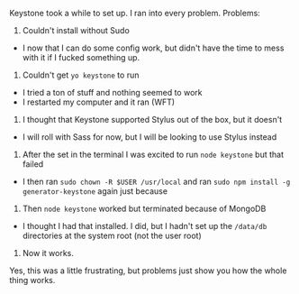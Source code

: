 ---
---
Keystone took a while to set up. I ran into every problem.
Problems:

1. Couldn't install without Sudo
- I now that I can do some config work, but didn't have the time to mess with it if I fucked something up.
1. Couldn't get `yo keystone` to run
- I tried a ton of stuff and nothing seemed to work
- I restarted my computer and it ran (WFT)
1. I thought that Keystone supported Stylus out of the box, but it doesn't
- I will roll with Sass for now, but I will be looking to use Stylus instead
1. After the set in the terminal I was excited to run `node keystone` but that failed
- I then ran `sudo chown -R $USER /usr/local` and ran `sudo npm install -g generator-keystone` again just because
1. Then `node keystone` worked but terminated because of MongoDB
- I thought I had that installed. I did, but I hadn't set up the `/data/db` directories at the system root (not the user root)
1. Now it works.

Yes, this was a little frustrating, but problems just show you how the whole thing works. 
